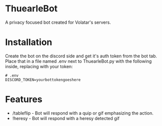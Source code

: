 # ThuearleBot

A privacy focused bot created for Volatar's servers.

# Installation

Create the bot on the discord side and get it's auth token from the bot tab. Place that in a file named .env next to ThuearleBot.py with the following inside, replacing with your token:
```
# .env
DISCORD_TOKEN=yourbottokengoeshere
```

# Features
- /tableflip - Bot will respond with a quip or gif emphasizing the action.
- !heresy - Bot will respond with a heresy detected gif